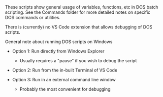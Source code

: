 These scripts show general usage of variables, functions, etc in DOS batch scripting.
See the Commands folder for more detailed notes on specific DOS commands or utilities.

There is (currently) no VS Code extension that allows debugging of DOS scripts.

General note about running DOS scripts on Windows

* Option 1: Run directly from Windows Explorer
    - Usually requires a "pause" if you wish to debug the script

* Option 2: Run from the in-built Terminal of VS Code

* Option 3: Run in an external command line window
    - Probably the most convenient for debugging
